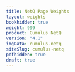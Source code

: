 ```yaml
---
title: NetQ Page Weights
layout: weights
bookhidden: true
weight: 999
product: Cumulus NetQ
version: "4.1"
imgData: cumulus-netq
siteSlug: cumulus-netq
pdfhidden: true
draft: true
---
```


